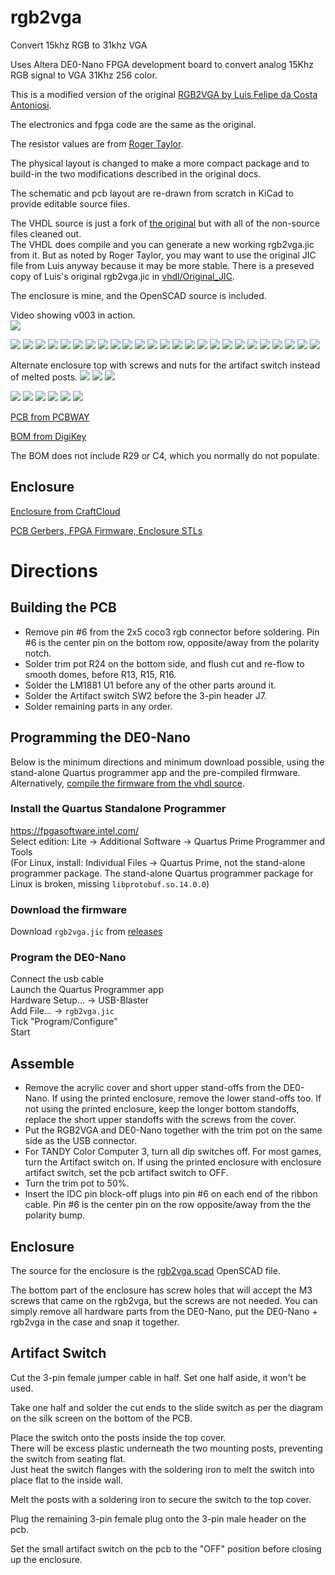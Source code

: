 # rgb2vga
Convert 15khz RGB to 31khz VGA

Uses Altera DE0-Nano FPGA development board to convert analog 15Khz RGB signal to VGA 31Khz 256 color.

This is a modified version of the original [RGB2VGA by Luis Felipe da Costa Antoniosi](https://sites.google.com/site/tandycocoloco/fpga-rgb2vga).  
<!-- (Archived original site [archive.org](https://web.archive.org/web/https://sites.google.com/site/tandycocoloco/rgb2vga)) -->

The electronics and fpga code are the same as the original.

The resistor values are from [Roger Taylor](http://www.cococommunity.net/vga-for-the-coco-3/).

The physical layout is changed to make a more compact package and to build-in the two modifications described in the original docs.

The schematic and pcb layout are re-drawn from scratch in KiCad to provide editable source files.

The VHDL source is just a fork of [the original](https://github.com/lfantoniosi/rgb2vga) but with all of the non-source files cleaned out.  
The VHDL does compile and you can generate a new working rgb2vga.jic from it. But as noted by Roger Taylor, you may want to use the original JIC file from Luis anyway because it may be more stable. There is a preseved copy of Luis's original rgb2vga.jic in [vhdl/Original_JIC](vhdl/Original_JIC).

The enclosure is mine, and the OpenSCAD source is included.

Video showing v003 in action.  
[![](https://img.youtube.com/vi/MPYQRHWyUGA/hqdefault.jpg)](https://youtu.be/MPYQRHWyUGA)

![](pics/rgb2vga_enclosure_exploded.png)
![](pics/12.jpg)
![](pics/rgb2vg_1.jpg)
![](pics/rgb2vg_2.jpg)
![](pics/rgb2vg_3.jpg)
![](pics/rgb2vg_4.jpg)
![](pics/rgb2vg_5.jpg)
![](pics/rgb2vg_6.jpg)
![](pics/rgb2vg_7.jpg)
![](pics/rgb2vg_8.jpg)
![](pics/rgb2vg_9.jpg)
![](pics/rgb2vg_10.jpg)
![](pics/rgb2vg_11.jpg)
![](pics/rgb2vg_12.jpg)
![](pics/1.jpg)
![](pics/2.jpg)
![](pics/3.jpg)
![](pics/4.jpg)
![](pics/5.jpg)
![](pics/6.jpg)
![](pics/7.jpg)
![](pics/8.jpg)
![](pics/9.jpg)
![](pics/10.jpg)
![](pics/11.jpg)

Alternate enclosure top with screws and nuts for the artifact switch instead of melted posts.
![](pics/alt_top_1.jpg)
![](pics/alt_top_2.jpg)
![](pics/alt_top_3.jpg)

![](pcb/out/rgb2vga.enclosed.jpg)
![](pcb/out/rgb2vga.jpg)
![](pcb/out/rgb2vga.b.jpg)
![](pcb/out/rgb2vga.top.jpg)
![](pcb/out/rgb2vga.bottom.jpg)
![](pcb/out/rgb2vga.svg)

<!-- [PCB from OSHPark]()  -->
[PCB from PCBWAY](https://www.pcbway.com/project/shareproject/de0_nano_fpga_rgb2vga.html)  

[BOM from DigiKey](https://www.digikey.com/short/wv89d9fv)  

The BOM does not include R29 or C4, which you normally do not populate.  
<!-- 
R29 and C4 provide a 500khz lowpass filter from the LM1881 datasheet.  
If you want to add the lowpass filter, remember to cut the trace in the middle of the R29 footprint.  
I have no idea if the lowpass filter is desired or not. It's in the LM1881 datasheet and it sounds like a good idea since the computer is full of 1+ mhz signals, but I have not actually tested that addition yet.
-->

<!-- 
[DE0-Nano](http://www.terasic.com.tw/cgi-bin/page/archive.pl?Language=English&No=593)
When searching other sources like ebay, don't accidentally get **DE0-Nano-SoC**, that's something else.
-->

<!--
## Through-Hole Version
![](pcb/out/rgb2vga.THT.jpg)
![](pcb/out/rgb2vga.THT.b.jpg)
![](pcb/out/rgb2vga.THT.top.jpg)
![](pcb/out/rgb2vga.THT.bottom.jpg)

[Through-Hole BOM from DigiKey](https://www.digikey.com/short/5mq32b7z)
-->

## Enclosure
[Enclosure from CraftCloud](https://craftcloud3d.com/offer/e28365bf-4fbd-4414-9492-a3820372ae03)

[PCB Gerbers, FPGA Firmware, Enclosure STLs](../../releases/)

# Directions  
## Building the PCB  
- Remove pin #6 from the 2x5 coco3 rgb connector before soldering. Pin #6 is the center pin on the bottom row, opposite/away from the polarity notch.  
- Solder trim pot R24 on the bottom side, and flush cut and re-flow to smooth domes, before R13, R15, R16.  
- Solder the LM1881 U1 before any of the other parts around it.  
- Solder the Artifact switch SW2 before the 3-pin header J7.  
- Solder remaining parts in any order.  

## Programming the DE0-Nano  
Below is the minimum directions and minimum download possible, using the stand-alone Quartus programmer app and the pre-compiled firmware.  
Alternatively, [compile the firmware from the vhdl source](compile_vhdl.md).

### Install the Quartus Standalone Programmer  
https://fpgasoftware.intel.com/  
Select edition: Lite -> Additional Software -> Quartus Prime Programmer and Tools  
(For Linux, install: Individual Files -> Quartus Prime, not the stand-alone programmer package. The stand-alone Quartus programmer package for Linux is broken, missing ```libprotobuf.so.14.0.0```)

### Download the firmware
Download ```rgb2vga.jic``` from [releases](../../releases/)  

### Program the DE0-Nano  
Connect the usb cable  
Launch the Quartus Programmer app  
Hardware Setup... -> USB-Blaster  
Add File... -> ```rgb2vga.jic```  
Tick "Program/Configure"  
Start  

## Assemble
- Remove the acrylic cover and short upper stand-offs from the DE0-Nano. If using the printed enclosure, remove the lower stand-offs too. If not using the printed enclosure, keep the longer bottom standoffs, replace the short upper standoffs with the screws from the cover.  
- Put the RGB2VGA and DE0-Nano together with the trim pot on the same side as the USB connector.  
- For TANDY Color Computer 3, turn all dip switches off. For most games, turn the Artifact switch on. If using the printed enclosure with enclosure artifact switch, set the pcb artifact switch to OFF.  
- Turn the trim pot to 50%.  
- Insert the IDC pin block-off plugs into pin #6 on each end of the ribbon cable. Pin #6 is the center pin on the row opposite/away from the the polarity bump.  

## Enclosure
The source for the enclosure is the [rgb2vga.scad](case/rgb2vga.scad) OpenSCAD file.

The bottom part of the enclosure has screw holes that will accept the M3 screws that came on the rgb2vga, but the screws are not needed. You can simply remove all hardware parts from the DE0-Nano, put the DE0-Nano + rgb2vga in the case and snap it together.

## Artifact Switch
Cut the 3-pin female jumper cable in half. Set one half aside, it won't be used.

Take one half and solder the cut ends to the slide switch as per the diagram on the silk screen on the bottom of the PCB.

Place the switch onto the posts inside the top cover.  
There will be excess plastic underneath the two mounting posts, preventing the switch from seating flat.  
Just heat the switch flanges with the soldering iron to melt the switch into place flat to the inside wall.

Melt the posts with a soldering iron to secure the switch to the top cover.  

Plug the remaining 3-pin female plug onto the 3-pin male header on the pcb.  

Set the small artifact switch on the pcb to the "OFF" position before closing up the enclosure.
